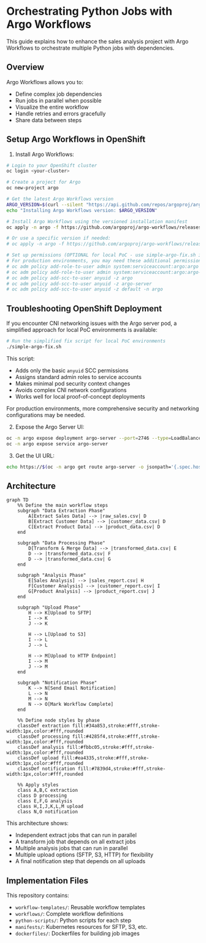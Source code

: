 # Orchestrating Python Jobs with Argo Workflows

This guide explains how to enhance the sales analysis project with Argo Workflows to orchestrate multiple Python jobs with dependencies.

## Overview

Argo Workflows allows you to:
- Define complex job dependencies
- Run jobs in parallel when possible
- Visualize the entire workflow
- Handle retries and errors gracefully
- Share data between steps

## Setup Argo Workflows in OpenShift

1. Install Argo Workflows:

```bash
# Login to your OpenShift cluster
oc login <your-cluster>

# Create a project for Argo
oc new-project argo

# Get the latest Argo Workflows version
ARGO_VERSION=$(curl --silent "https://api.github.com/repos/argoproj/argo-workflows/releases/latest" | grep '"tag_name"' | sed -E 's/.*"([^"]+)".*/\1/')
echo "Installing Argo Workflows version: $ARGO_VERSION"

# Install Argo Workflows using the versioned installation manifest
oc apply -n argo -f https://github.com/argoproj/argo-workflows/releases/download/$ARGO_VERSION/install.yaml

# Or use a specific version if needed:
# oc apply -n argo -f https://github.com/argoproj/argo-workflows/releases/download/v3.4.8/install.yaml

# Set up permissions (OPTIONAL for local PoC - use simple-argo-fix.sh instead)
# For production environments, you may need these additional permissions:
# oc adm policy add-role-to-user admin system:serviceaccount:argo:argo
# oc adm policy add-role-to-user admin system:serviceaccount:argo:argo-server
# oc adm policy add-scc-to-user anyuid -z argo
# oc adm policy add-scc-to-user anyuid -z argo-server
# oc adm policy add-scc-to-user anyuid -z default -n argo
```

## Troubleshooting OpenShift Deployment

If you encounter CNI networking issues with the Argo server pod, a simplified approach for local PoC environments is available:

```bash
# Run the simplified fix script for local PoC environments
./simple-argo-fix.sh
```

This script:
- Adds only the basic `anyuid` SCC permissions
- Assigns standard admin roles to service accounts
- Makes minimal pod security context changes
- Avoids complex CNI network configurations
- Works well for local proof-of-concept deployments

For production environments, more comprehensive security and networking configurations may be needed.

2. Expose the Argo Server UI:

```bash
oc -n argo expose deployment argo-server --port=2746 --type=LoadBalancer
oc -n argo expose service argo-server
```

3. Get the UI URL:

```bash
echo https://$(oc -n argo get route argo-server -o jsonpath='{.spec.host}')
```

## Architecture

```mermaid
graph TD
    %% Define the main workflow steps
    subgraph "Data Extraction Phase" 
        A[Extract Sales Data] --> |raw_sales.csv| D
        B[Extract Customer Data] --> |customer_data.csv| D
        C[Extract Product Data] --> |product_data.csv| D
    end
    
    subgraph "Data Processing Phase"
        D[Transform & Merge Data] --> |transformed_data.csv| E
        D --> |transformed_data.csv| F
        D --> |transformed_data.csv| G
    end
    
    subgraph "Analysis Phase"
        E[Sales Analysis] --> |sales_report.csv| H
        F[Customer Analysis] --> |customer_report.csv| I
        G[Product Analysis] --> |product_report.csv| J
    end
    
    subgraph "Upload Phase"
        H --> K[Upload to SFTP]
        I --> K
        J --> K
        
        H --> L[Upload to S3]
        I --> L
        J --> L
        
        H --> M[Upload to HTTP Endpoint]
        I --> M
        J --> M
    end
    
    subgraph "Notification Phase"
        K --> N[Send Email Notification]
        L --> N
        M --> N
        N --> O[Mark Workflow Complete]
    end
    
    %% Define node styles by phase
    classDef extraction fill:#34a853,stroke:#fff,stroke-width:1px,color:#fff,rounded
    classDef processing fill:#4285f4,stroke:#fff,stroke-width:1px,color:#fff,rounded
    classDef analysis fill:#fbbc05,stroke:#fff,stroke-width:1px,color:#fff,rounded
    classDef upload fill:#ea4335,stroke:#fff,stroke-width:1px,color:#fff,rounded
    classDef notification fill:#7839d4,stroke:#fff,stroke-width:1px,color:#fff,rounded
    
    %% Apply styles
    class A,B,C extraction
    class D processing
    class E,F,G analysis
    class H,I,J,K,L,M upload
    class N,O notification
```

This architecture shows:
- Independent extract jobs that can run in parallel
- A transform job that depends on all extract jobs
- Multiple analysis jobs that can run in parallel
- Multiple upload options (SFTP, S3, HTTP) for flexibility
- A final notification step that depends on all uploads

## Implementation Files

This repository contains:

- `workflow-templates/`: Reusable workflow templates
- `workflows/`: Complete workflow definitions
- `python-scripts/`: Python scripts for each step
- `manifests/`: Kubernetes resources for SFTP, S3, etc.
- `dockerfiles/`: Dockerfiles for building job images 